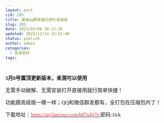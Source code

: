 ```yaml
---
layout: post
cid: 285
title: 豪迪qq群发器已绿化高级版
slug: 285
date: 2021/03/08 10:13:20
updated: 2023/11/14 15:51:40
status: publish
author: admin
categories: 
  - 安卓软件
tags: 
---
```



<div alt="潮男心博客 www.cnx0.com">
	<p style="white-space:normal;">
		<span style="font-size:16px;"><a class="pics" href="http://images.upload.dzs6.com/upload/1/888552/images/20200914/20200914024247134713.png" rel="pics"><img src="http://images.upload.dzs6.com/upload/1/888552/images/20200914/20200914024247134713.png" class="scrollLoading" data-url="http://images.upload.dzs6.com/upload/1/888552/images/20200914/20200914024247134713.png" alt="" /></a> <br />
</span> 
	</p>
	<p style="white-space:normal;">
		<span style="font-size:16px;font-family:&quot;"><strong>3月8号置顶更新版本，亲测可以使用</strong></span> 
	</p>
	<p style="white-space:normal;">
		<span style="font-size:16px;font-family:&quot;">无需手动破解、无需安装打开直接用就行简单快捷！</span> 
	</p>
	<p style="white-space:normal;">
		<span style="font-size:16px;font-family:&quot;">功能跟高级版一模一样；QQ和微信群发都有，全打包在压缩包内了！</span> 
	</p>
	<p style="white-space:normal;">
		<span style="font-size:16px;"><span style="font-family:Microsoft YaHei;">下载地址：<a href="https://asj.lanzous.com/b07sdjj7e" target="_blank"><span style="color:#E53333;">https://asj.lanzous.com/b07sdjj7e </span></a></span><span style="font-family:Microsoft YaHei;">密码:1ick</span><span style="font-family:Microsoft YaHei;"></span><br />
</span> 
	</p>
</div>